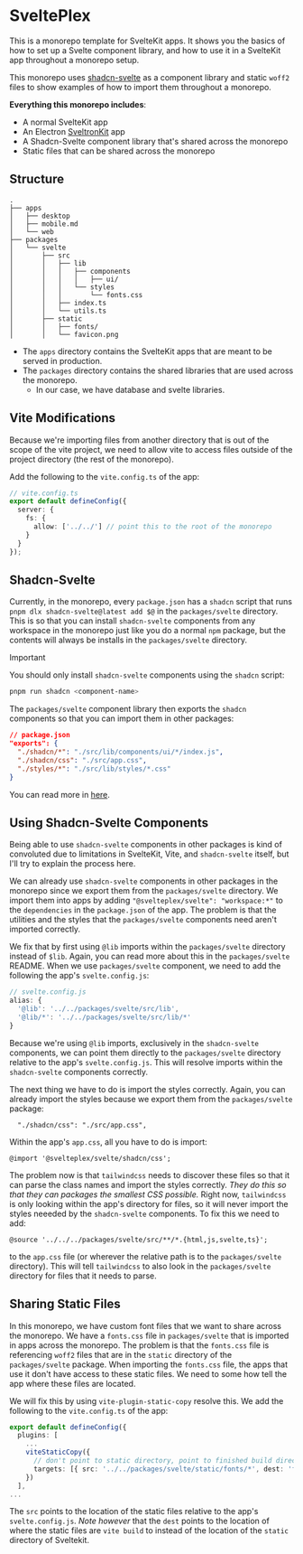 # SveltePlex

This is a monorepo template for SvelteKit apps. It shows you the basics of how to set up a Svelte
component library, and how to use it in a SvelteKit app throughout a monorepo setup.

This monorepo uses [shadcn-svelte](https://next.shadcn-svelte.com/) as a component library and
static `woff2` files to show examples of how to import them throughout a monorepo.

**Everything this monorepo includes**:

- A normal SvelteKit app
- An Electron [SveltronKit](https://github.com/Pandoks/sveltronkit) app
- A Shadcn-Svelte component library that's shared across the monorepo
- Static files that can be shared across the monorepo

## Structure

```tree
.
├── apps
│   ├── desktop
│   ├── mobile.md
│   └── web
├── packages
│   └── svelte
│       ├── src
│       │   ├── lib
│       │   │   ├── components
│       │   │   │   ├── ui/
│       │   │   └── styles
│       │   │       └── fonts.css
│       │   ├── index.ts
│       │   └── utils.ts
│       ├── static
│       │   ├── fonts/
│       │   └── favicon.png
```

- The `apps` directory contains the SvelteKit apps that are meant to be served in production.
- The `packages` directory contains the shared libraries that are used across the monorepo.
  - In our case, we have database and svelte libraries.

## Vite Modifications

Because we're importing files from another directory that is out of the scope of the vite project,
we need to allow vite to access files outside of the project directory (the rest of the monorepo).

Add the following to the `vite.config.ts` of the app:

```ts
// vite.config.ts
export default defineConfig({
  server: {
    fs: {
      allow: ['../../'] // point this to the root of the monorepo
    }
  }
});
```

## Shadcn-Svelte

Currently, in the monorepo, every `package.json` has a `shadcn` script that runs
`pnpm dlx shadcn-svelte@latest add $@` in the `packages/svelte` directory. This is so that you can
install `shadcn-svelte` components from any workspace in the monorepo just like you do a normal
`npm` package, but the contents will always be installs in the `packages/svelte` directory.

> [!IMPORTANT] 
> You should only install `shadcn-svelte` components using the `shadcn` script:
>
> ```bash
> pnpm run shadcn <component-name>
> ```

The `packages/svelte` component library then exports the `shadcn` components so that you can import
them in other packages:

```json
// package.json
"exports": {
  "./shadcn/*": "./src/lib/components/ui/*/index.js",
  "./shadcn/css": "./src/app.css",
  "./styles/*": "./src/lib/styles/*.css"
}
```

You can read more in [here](./packages/svelte/README.md).

## Using Shadcn-Svelte Components

Being able to use `shadcn-svelte` components in other packages is kind of convoluted due to
limitations in SvelteKit, Vite, and `shadcn-svelte` itself, but I'll try to explain the process
here.

We can already use `shadcn-svelte` components in other packages in the monorepo since we export them
from the `packages/svelte` directory. We import them into apps by adding
`"@svelteplex/svelte": "workspace:*"` to the `dependencies` in the `package.json` of the app. The
problem is that the utilities and the styles that the `packages/svelte` components need aren't
imported correctly.

We fix that by first using `@lib` imports within the `packages/svelte` directory instead of `$lib`.
Again, you can read more about this in the `packages/svelte` README. When we use `packages/svelte`
component, we need to add the following the app's `svelte.config.js`:

```js
// svelte.config.js
alias: {
  '@lib': '../../packages/svelte/src/lib',
  '@lib/*': '../../packages/svelte/src/lib/*'
}
```

Because we're using `@lib` imports, exclusively in the `shadcn-svelte` components, we can point them
directly to the `packages/svelte` directory relative to the app's `svelte.config.js`. This will
resolve imports within the `shadcn-svelte` components correctly.

The next thing we have to do is import the styles correctly. Again, you can already import the
styles because we export them from the `packages/svelte` package:

```
  "./shadcn/css": "./src/app.css",
```

Within the app's `app.css`, all you have to do is import:

```
@import '@svelteplex/svelte/shadcn/css';
```

The problem now is that `tailwindcss` needs to discover these files so that it can parse the class
names and import the styles correctly. _They do this so that they can packages the smallest CSS
possible._ Right now, `tailwindcss` is only looking within the app's directory for files, so it will
never import the styles neeeded by the `shadcn-svelte` components. To fix this we need to add:

```
@source '../../../packages/svelte/src/**/*.{html,js,svelte,ts}';
```

to the `app.css` file (or wherever the relative path is to the `packages/svelte` directory). This
will tell `tailwindcss` to also look in the `packages/svelte` directory for files that it needs to
parse.

## Sharing Static Files

In this monorepo, we have custom font files that we want to share across the monorepo. We have a
`fonts.css` file in `packages/svelte` that is imported in apps across the monorepo. The problem is
that the `fonts.css` file is referencing `woff2` files that are in the `static` directory of the
`packages/svelte` package. When importing the `fonts.css` file, the apps that use it don't have
access to these static files. We need to some how tell the app where these files are located.

We will fix this by using `vite-plugin-static-copy` resolve this. We add the following to the
`vite.config.ts` of the app:

```ts
export default defineConfig({
  plugins: [
    ...
    viteStaticCopy({
      // don't point to static directory, point to finished build directory (static -> / after build)
      targets: [{ src: '../../packages/svelte/static/fonts/*', dest: 'fonts' }]
    })
  ],
...
```

The `src` points to the location of the static files relative to the app's `svelte.config.js`. _Note
however_ that the `dest` points to the location of where the static files are `vite build` to
instead of the location of the `static` directory of Sveltekit.
